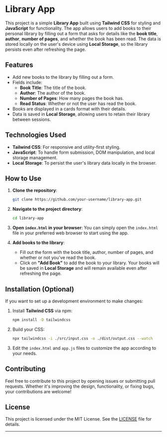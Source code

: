 # Library App

This project is a simple **Library App** built using **Tailwind CSS** for styling and **JavaScript** for functionality. The app allows users to add books to their personal library by filling out a form that asks for details like the **book title**, **author**, **number of pages**, and whether the book has been read. The data is stored locally on the user's device using **Local Storage**, so the library persists even after refreshing the page.

## Features

- Add new books to the library by filling out a form.
- Fields include:
  - **Book Title**: The title of the book.
  - **Author**: The author of the book.
  - **Number of Pages**: How many pages the book has.
  - **Read Status**: Whether or not the user has read the book.
- Books are displayed in a cards format with their details.
- Data is saved in **Local Storage**, allowing users to retain their library between sessions.

## Technologies Used

- **Tailwind CSS**: For responsive and utility-first styling.
- **JavaScript**: To handle form submission, DOM manipulation, and local storage management.
- **Local Storage**: To persist the user's library data locally in the browser.

## How to Use

1. **Clone the repository**:
    ```bash
    git clone https://github.com/your-username/library-app.git
    ```

2. **Navigate to the project directory**:
    ```bash
    cd library-app
    ```

3. **Open `index.html` in your browser**:
    You can simply open the `index.html` file in your preferred web browser to start using the app.

4. **Add books to the library**:
    - Fill out the form with the book title, author, number of pages, and whether or not you’ve read the book.
    - Click on **"Add Book"** to add the book to your library. Your books will be saved in **Local Storage** and will remain available even after refreshing the page.

## Installation (Optional)

If you want to set up a development environment to make changes:

1. Install **Tailwind CSS** via npm:
    ```bash
    npm install -D tailwindcss
    ```

2. Build your CSS:
    ```bash
    npx tailwindcss -i ./src/input.css -o ./dist/output.css --watch
    ```

3. Edit the `index.html` and `app.js` files to customize the app according to your needs.

## Contributing

Feel free to contribute to this project by opening issues or submitting pull requests. Whether it's improving the design, functionality, or fixing bugs, your contributions are welcome!

## License

This project is licensed under the MIT License. See the [LICENSE](./LICENSE) file for details.

---

